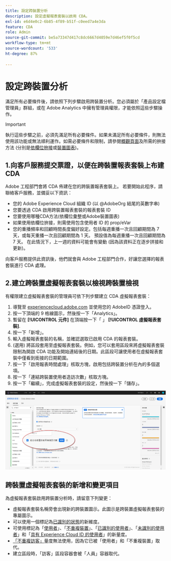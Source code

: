 ```yaml
---
title: 設定跨裝置分析
description: 設定虛擬報表套裝以啟用 CDA。
exl-id: e6d4e0c2-6b85-4f89-b51f-c0eed7a4e3da
feature: CDA
role: Admin
source-git-commit: be5a73347d417c8dc6667d4059e7d46ef5f0f5cd
workflow-type: tm+mt
source-wordcount: '533'
ht-degree: 87%

---
```


# 設定跨裝置分析

滿足所有必要條件後，請依照下列步驟啟用跨裝置分析。您必須屬於「產品設定檔管理員」群組，或在 Adobe Analytics 中擁有管理員權限，才能依照這些步驟操作。

>[!IMPORTANT]
>
>執行這些步驟之前，必須先滿足所有必要條件。如果未滿足所有必要條件，則無法使用該功能或無法順利運作。如需必要條件和限制，請參閱[概觀頁面](overview.md)及所需的拚接方法 (分別是[依欄位拚接](field-based-stitching.md)或[裝置圖表](device-graph.md))。

## 1.向客戶服務提交票證，以便在跨裝置報表套裝上布建CDA

Adobe 工程部門會將 CDA 佈建在您的跨裝置報表套裝上。 若要開始此程序，請聯絡客戶服務，並備妥以下資訊：

* 您的 Adobe Experience Cloud 組織 ID (以 @AdobeOrg 結尾的英數字串)
* 您要透過 CDA 啟用跨裝置報表套裝的報表套裝 ID
* 您要使用哪種CDA方法(依欄位彙整或Adobe裝置圖表)
* 如果使用依欄位拚接，則需使用包含使用者 ID 的 prop/eVar
* 您的重播頻率和回顧時間長度偏好設定。包括每週重播一次且回顧期間為 7 天，或每天重播一次且回顧期間為 1 天。
預設值為每週重播一次且回顧期間為 7 天。 在此情況下，上一週的資料可能會有變動 (因為該資料正在逐步拼接和更新)。

向客戶服務提供此資訊後，他們就會與 Adobe 工程部門合作，好讓您選擇的報表套裝進行 CDA 處理。

## 2.建立跨裝置虛擬報表套裝以檢視跨裝置檢視

有權限建立虛擬報表套裝的管理員可依下列步驟建立 CDA 虛擬報表套裝：

1. 導覽至 [experiencecloud.adobe.com](https://experiencecloud.adobe.com) 並使用您的 AdobeID 憑證登入。
2. 按一下頂端的 9 格線圖示，然後按一下「Analytics」。
3. 暫留在 **[!UICONTROL 元件]** 在頂端按一下「 」 **[!UICONTROL 虛擬報表套裝]**.
4. 按一下「新增」。
5. 輸入虛擬報表套裝的名稱，並確認選取已啟用 CDA 的報表套裝。
6. (選用) 將區段套用至虛擬報表套裝。例如，您可以套用區段來將虛擬報表套裝限制為開啟 CDA 功能及開始連結後的日期。此區段可讓使用者在虛擬報表套裝中僅看到銜接的日期範圍。
7. 按一下「啟用報表時間處理」核取方塊，啟用包括跨裝置分析在內的多個選項。
8. 按一下「連結跨裝置使用者造訪次數」核取方塊。
9. 按一下「繼續」，完成虛擬報表套裝的設定，然後按一下「儲存」。

![CDA 核取方塊](assets/cda-checkbox.png)

## 跨裝置虛擬報表套裝的新增和變更項目

為虛擬報表套裝啟用跨裝置分析時，請留意下列變更：

* 虛擬報表套裝名稱旁會出現新的跨裝置圖示。此圖示是跨裝置虛擬報表套裝的專屬圖示。
* 可以使用一個標記為[已識別的狀態](../dimensions/identified-state.md)的新維度。
* 可使用標記為「[使用者](../metrics/people.md)」、「[不重複裝置](../metrics/unique-devices.md)」、「[已識別的使用者](../metrics/identified-people.md)」、「[未識別的使用者](../metrics/unidentified-people.md)」和「[具有 Experience Cloud ID 的使用者](../metrics/people-with-exp-cloud-id.md)」的新量度。
* [「不重複訪客」](../metrics/unique-visitors.md)量度無法使用，因為它已被「使用者」和「不重複裝置」取代。
* 建立區段時，「訪客」區段容器會被「人員」容器取代。
